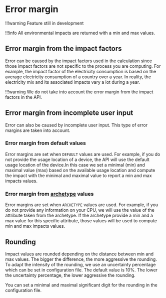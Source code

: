 # Error margin

!!!warning
    Feature still in development

!!!info
    All environmental impacts are returned with a min and max values.

## Error margin from the impact factors 

Error can be caused by the impact factors used in the calculation since those impact factors are not specific to the process you are computing. For example, the impact factor of the electricity consumption is based on the average electricity consumption of a country over a year. In reality, the electricity mix and its associated impacts vary a lot during a year.

!!!warning
    We do not take into account the error margin from the impact factors in the API.

## Error margin from incomplete user input 

Error can also be caused by incomplete user input. This type of error margins are taken into account.

### Error margin from default values

Error margins are set when ```DEFAULT``` values are used. For example, if you do not provide the usage location of a device, the API will use the default usage location of the device.In this case we set a minimal (min) and maximal value (max) based on the available usage location and compute the impact with the minimal and maximal value to report a min and max impacts values.

### Error margin from [archetype](archetypes.md) values

Error margins are set when ```ARCHETYPE``` values are used. For example, if you do not provide any information on your CPU, we will use the value of the attribute taken from the archetype. If the archetype provide a min and a max value for this specific attribute, those values will be used to compute min and max impacts values.


## Rounding

Impact values are rounded depending on the distance between min and max values. The bigger the difference, the more aggressive the rounding.
To adapt the intensity of the rounding, we use an uncertainty percentage which can be set in configuration file. The default value is 10%. The lower the uncertainty percentage, the lower aggressive the rounding.

You can set a minimal and maximal significant digit for the rounding in the configuration file.